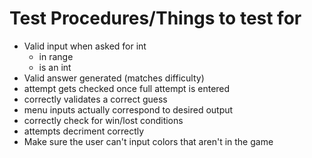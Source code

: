 # Test Procedures/Things to test for

 - Valid input when asked for int
	- in range
	- is an int
 - Valid answer generated (matches difficulty)
 - attempt gets checked once full attempt is entered
 - correctly validates a correct guess
 - menu inputs actually correspond to desired output
 - correctly check for win/lost conditions
 - attempts decriment correctly
 - Make sure the user can't input colors that aren't in the game